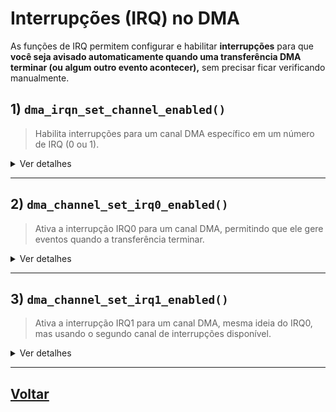 # Interrupções (IRQ) no DMA

As funções de IRQ permitem configurar e habilitar **interrupções** para que **você seja avisado automaticamente quando uma transferência DMA terminar (ou algum outro evento acontecer),** sem precisar ficar verificando manualmente.

## 1) `dma_irqn_set_channel_enabled()`
> Habilita interrupções para um canal DMA específico em um número de IRQ (0 ou 1).
  <details>
  <summary>Ver detalhes</summary>

  - **Função completa:** `void dma_irqn_set_channel_enabled(uint channel, uint dma_irq_num, bool enabled);`

   -   **Parâmetros:**
        -   `channel`: O número do canal DMA a ser configurado.
        -   `dma_irq_num`: O número do IRQ do DMA; 0 ou 1 (para `DMA_IRQ_0` ou `DMA_IRQ_1`)
        -   `enabled`: `true` para habilitar a interrupção, `false` para desabilitar.

  -   **Retorno:** Nenhum (void)
  </details>

---
## 2) `dma_channel_set_irq0_enabled()`
> Ativa a interrupção IRQ0 para um canal DMA, permitindo que ele gere eventos quando a transferência terminar.
  <details>
  <summary>Ver detalhes</summary>

  - **Função completa:** `void dma_channel_set_irq0_enabled(uint channel, bool enabled);`

   -   **Parâmetros:**
        -   `channel`: O número do canal DMA a ser configurado.
        -   `enabled`: `true` para habilitar a interrupção IRQ_0, `false` para desabilitar.

  -   **Retorno:** Nenhum (void)
  </details>

---
## 3) `dma_channel_set_irq1_enabled()`
> Ativa a interrupção IRQ1 para um canal DMA, mesma ideia do IRQ0, mas usando o segundo canal de interrupções disponível.
  <details>
  <summary>Ver detalhes</summary>

  - **Função completa:** `void dma_channel_set_irq1_enabled(uint channel, bool enabled);`

   -   **Parâmetros:**
        -   `channel`: O número do canal DMA a ser configurado.
        -   `enabled`: `true` para habilitar a interrupção IRQ1, `false` para desabilitar.

  -   **Retorno:** Nenhum (void)
  </details>

---
## [Voltar](../../READme.md#3-funções-associadas)